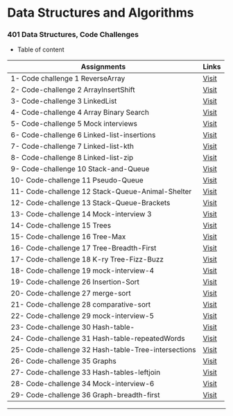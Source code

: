 # Data Structures and Algorithms

### 401 Data Structures, Code Challenges

- Table of content

| Assignments        | Links           |
|    ---             |      ---        |
|1- Code challenge 1 ReverseArray   |      [Visit](https://github.com/Haznto/data-structures-and-algorithms/blob/main/javascript/code-challenge-1-array-reverse/README.md)     |
|2- Code-challenge 2 ArrayInsertShift   |      [Visit](https://github.com/Haznto/data-structures-and-algorithms/blob/main/javascript/code-challenge-2-array-insert-shift/README.md)     |
|3- Code-challenge 3 LinkedList   |      [Visit](https://github.com/Haznto/data-structures-and-algorithms/blob/main/javascript/code-challenge-3-linked-list/README.md)     |
|4- Code-challenge 4 Array Binary Search   |      [Visit](https://github.com/Haznto/data-structures-and-algorithms/blob/main/javascript/code-challenge-4-array-binary-search/README.md)     |
|5- Code-challenge 5 Mock interviews   |      [Visit](https://github.com/Haznto/data-structures-and-algorithms/blob/main/javascript/code-challenge-5-mock-interviews/README.md)     |
|6- Code-challenge 6 Linked-list-insertions   |      [Visit](https://github.com/Haznto/data-structures-and-algorithms/blob/main/javascript/code-challenge-6-linked-list-insertions/README.md)     |
|7- Code-challenge 7 Linked-list-kth   |      [Visit](https://github.com/Haznto/data-structures-and-algorithms/blob/main/javascript/code-challenge-7-linked-list-kth/README.md)     |
|8- Code-challenge 8 Linked-list-zip   |      [Visit](https://github.com/Haznto/data-structures-and-algorithms/blob/main/javascript/code-challenge-8-linked-list-zip/README.md)     |
|9- Code-challenge 10 Stack-and-Queue   |      [Visit](https://github.com/Haznto/data-structures-and-algorithms/blob/main/javascript/code-challenge-10-stack-and-queue/README.md)     |
|10- Code-challenge 11 Pseudo-Queue   |      [Visit](https://github.com/Haznto/data-structures-and-algorithms/blob/main/javascript/code-challenge-11-stack-queue-pseudo/README.md)     |
|11- Code-challenge 12 Stack-Queue-Animal-Shelter   |      [Visit](https://github.com/Haznto/data-structures-and-algorithms/blob/main/javascript/code-challenge-12-stack-queue-animal-shelter/README.md)     |
|12- Code-challenge 13 Stack-Queue-Brackets   |      [Visit](https://github.com/Haznto/data-structures-and-algorithms/blob/main/javascript/code-challenge-13-stack-queue-brackets/README.md)     |
|13- Code-challenge 14 Mock-interview 3   |      [Visit](https://github.com/Haznto/data-structures-and-algorithms/blob/main/javascript/code-challenge-14-mock-interview3/README.md)     |
|14- Code-challenge 15 Trees   |      [Visit](https://github.com/Haznto/data-structures-and-algorithms/blob/main/javascript/code-challenge-15-trees/README.md)     |
|15- Code-challenge 16 Tree-Max   |      [Visit](https://github.com/Haznto/data-structures-and-algorithms/blob/main/javascript/code-challenge-16-tree-max/README.md)     |
|16- Code-challenge 17 Tree-Breadth-First   |      [Visit](https://github.com/Haznto/data-structures-and-algorithms/blob/main/javascript/code-challenge-17-tree-breadth-first/README.md)     |
|17- Code-challenge 18 K-ry Tree-Fizz-Buzz   |      [Visit](https://github.com/Haznto/data-structures-and-algorithms/blob/main/javascript/code-challenge-18-tree-fizz-buzz/README.md)     |
|18- Code-challenge 19 mock-interview-4   |      [Visit](https://github.com/Haznto/data-structures-and-algorithms/blob/main/javascript/code-challenge-19-mock-interview-4/README.md)     |
|19- Code-challenge 26 Insertion-Sort   |      [Visit](https://github.com/Haznto/data-structures-and-algorithms/blob/main/javascript/code-challenge-26-Insertion-Sort/README.md)     |
|20- Code-challenge 27 merge-sort   |      [Visit](https://github.com/Haznto/data-structures-and-algorithms/blob/main/javascript/code-challenge-27-merge-sort/README.md)     |
|21- Code-challenge 28 comparative-sort   |      [Visit](https://github.com/Haznto/data-structures-and-algorithms/blob/main/javascript/code-challenge-28-sorting-comparisons/README.md)     |
|22- Code-challenge 29 mock-interview-5   |      [Visit](https://github.com/Haznto/data-structures-and-algorithms/blob/main/javascript/code-challenge-29-mock-interview-5/README.md)     |
|23- Code-challenge 30 Hash-table-  |      [Visit](https://github.com/Haznto/data-structures-and-algorithms/blob/main/javascript/code-challenge-30-hashtables/README.md)     |
|24- Code-challenge 31 Hash-table-repeatedWords  |      [Visit](https://github.com/Haznto/data-structures-and-algorithms/blob/main/javascript/code-challenge-31-hashtables-repeated-word/README.md)     |
|25- Code-challenge 32 Hash-table-Tree-intersections  |      [Visit](https://github.com/Haznto/data-structures-and-algorithms/blob/main/javascript/code-challenge-32-tree-intersections/README.md)     |
|26- Code-challenge 35 Graphs  |      [Visit](https://github.com/Haznto/data-structures-and-algorithms/blob/main/javascript/code-challenge-35-graphs/README.md)     |
|27- Code-challenge 33 Hash-tables-leftjoin  |      [Visit](https://github.com/Haznto/data-structures-and-algorithms/blob/main/javascript/code-challenge-33-hashmap-left-join/README.md)     |
|28- Code-challenge 34 Mock-interview-6  |      [Visit](https://github.com/Haznto/data-structures-and-algorithms/blob/main/javascript/code-challenge-34-mock-interview-6/README.md)     |
|29- Code-challenge 36 Graph-breadth-first  |      [Visit](https://github.com/Haznto/data-structures-and-algorithms/blob/main/javascript/code-challenge-36-graph-breadth-first/README.md)     |

___
